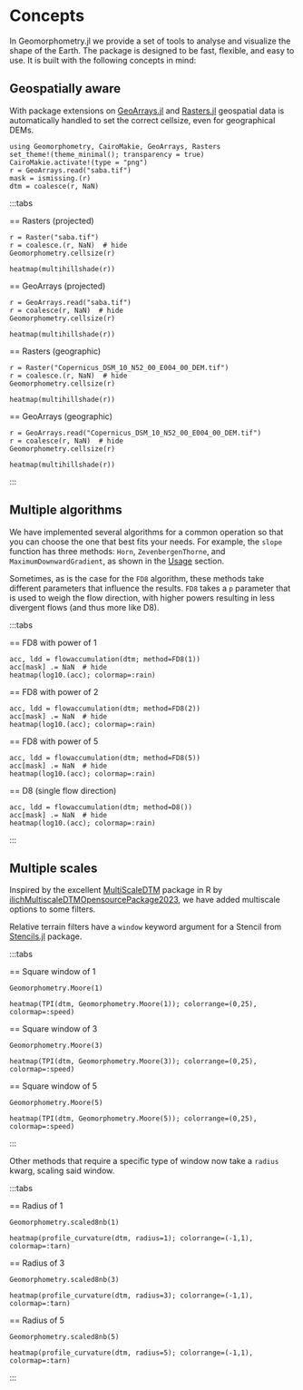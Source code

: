 # Concepts

In Geomorphometry.jl we provide a set of tools to analyse and visualize the shape of the Earth.
The package is designed to be fast, flexible, and easy to use. It is built with the following concepts in mind:

## Geospatially aware
With package extensions on [GeoArrays.jl](https://github.com/evetion/GeoArrays.jl) and [Rasters.jl](https://github.com/rafaqz/Rasters.jl) geospatial data is automatically handled to set the correct cellsize, even for geographical DEMs.

```@setup plots
using Geomorphometry, CairoMakie, GeoArrays, Rasters
set_theme!(theme_minimal(); transparency = true)
CairoMakie.activate!(type = "png")
r = GeoArrays.read("saba.tif")
mask = ismissing.(r)
dtm = coalesce(r, NaN)
```

:::tabs

== Rasters (projected)
```@example plots
r = Raster("saba.tif")
r = coalesce.(r, NaN)  # hide
Geomorphometry.cellsize(r)
```
```@example plots
heatmap(multihillshade(r))
```

== GeoArrays (projected)
```@example plots
r = GeoArrays.read("saba.tif")
r = coalesce(r, NaN)  # hide
Geomorphometry.cellsize(r)
```
```@example plots
heatmap(multihillshade(r))
```

== Rasters (geographic)
```@example plots
r = Raster("Copernicus_DSM_10_N52_00_E004_00_DEM.tif")
r = coalesce.(r, NaN)  # hide
Geomorphometry.cellsize(r)
```
```@example plots
heatmap(multihillshade(r))
```

== GeoArrays (geographic)
```@example plots
r = GeoArrays.read("Copernicus_DSM_10_N52_00_E004_00_DEM.tif")
r = coalesce(r, NaN)  # hide
Geomorphometry.cellsize(r)
```
```@example plots
heatmap(multihillshade(r))
```

:::

## Multiple algorithms
We have implemented several algorithms for a common operation so that you can choose the one that best fits your needs. For example, the `slope` function has three methods: `Horn`, `ZevenbergenThorne`, and `MaximumDownwardGradient`, as shown in the [Usage](usage.md) section.

Sometimes, as is the case for the `FD8` algorithm, these methods take different parameters that influence the results. `FD8` takes a `p` parameter that is used to weigh the flow direction, with higher powers resulting in less divergent flows (and thus more like D8).

:::tabs

== FD8 with power of 1
```@example plots
acc, ldd = flowaccumulation(dtm; method=FD8(1))
acc[mask] .= NaN  # hide
heatmap(log10.(acc); colormap=:rain)
```
== FD8 with power of 2
```@example plots
acc, ldd = flowaccumulation(dtm; method=FD8(2))
acc[mask] .= NaN  # hide
heatmap(log10.(acc); colormap=:rain)
```
== FD8 with power of 5
```@example plots
acc, ldd = flowaccumulation(dtm; method=FD8(5))
acc[mask] .= NaN  # hide
heatmap(log10.(acc); colormap=:rain)
```
== D8 (single flow direction)
```@example plots
acc, ldd = flowaccumulation(dtm; method=D8())
acc[mask] .= NaN  # hide
heatmap(log10.(acc); colormap=:rain)
```

:::


## Multiple scales
Inspired by the excellent [MultiScaleDTM](https://github.com/ailich/MultiscaleDTM) package in R by [ilichMultiscaleDTMOpensourcePackage2023](@citet), we have added multiscale options to some filters.

Relative terrain filters have a `window` keyword argument for a Stencil from [Stencils.jl](https://github.com/rafaqz/Stencils.jl) package.

:::tabs

== Square window of 1
```@example plots
Geomorphometry.Moore(1)
```
```@example plots
heatmap(TPI(dtm, Geomorphometry.Moore(1)); colorrange=(0,25), colormap=:speed)
```

== Square window of 3
```@example plots
Geomorphometry.Moore(3)
```
```@example plots
heatmap(TPI(dtm, Geomorphometry.Moore(3)); colorrange=(0,25), colormap=:speed)
```

== Square window of 5
```@example plots
Geomorphometry.Moore(5)
```
```@example plots
heatmap(TPI(dtm, Geomorphometry.Moore(5)); colorrange=(0,25), colormap=:speed)
```

:::


Other methods that require a specific type of window now take a `radius` kwarg, scaling said window.

:::tabs

== Radius of 1
```@example plots
Geomorphometry.scaled8nb(1)
```
```@example plots
heatmap(profile_curvature(dtm, radius=1); colorrange=(-1,1), colormap=:tarn)
```
== Radius of 3
```@example plots
Geomorphometry.scaled8nb(3)
```
```@example plots
heatmap(profile_curvature(dtm, radius=3); colorrange=(-1,1), colormap=:tarn)
```
== Radius of 5
```@example plots
Geomorphometry.scaled8nb(5)
```
```@example plots
heatmap(profile_curvature(dtm, radius=5); colorrange=(-1,1), colormap=:tarn)
```

:::
